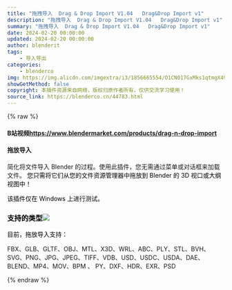 ```yaml
---
title: "拖拽导入  Drag & Drop Import V1.04   Drag&Drop Import v1"
description: "拖拽导入  Drag & Drop Import V1.04   Drag&Drop Import v1"
summary: "拖拽导入  Drag & Drop Import V1.04   Drag&Drop Import v1"
date: 2024-02-20 00:00:00
updated: 2024-02-20 00:00:00
author: blenderit
tags: 
    - 导入导出
categories:
    - blenderco
img: https://img.alicdn.com/imgextra/i3/1856665554/O1CN017GxMks1qtmgX49Duh_!!1856665554.jpg
showGetMethod: false
copyright: 本插件资源来自网络，版权归原作者所有，仅供交流学习使用！
source_link: https://blenderco.cn/44783.html
---
```


{% raw %}
<h4>B站视频<a href="https://www.blendermarket.com/products/drag-n-drop-import">https://www.blendermarket.com/products/drag-n-drop-import</a></h4><h4><b>拖放导入</b></h4><p>简化将文件导入 Blender 的过程。使用此插件，您无需通过菜单或对话框来加载文件。 <span style="color: #000000;">您只需将它们从您的文件资源管理器中拖放到 Blender 的 3D 视口或大纲视图中！</span></p><p><span style="color: #000000;">该插件仅在 Windows 上进行测试。</span></p><h3><span style="color: #000000;">支持的类型</span><img class="note-float-right" src="https://markets-rails.s3.amazonaws.com/cache/a395fa4a09d30ea9309a1f82a9b1b284.gif"></h3><p><span style="color: #000000;">目前，拖放导入支持：</span></p><p>FBX、GLB、GLTF、OBJ、MTL、X3D、WRL、ABC、PLY、STL、BVH、SVG、PNG、JPG、JPEG、TIFF、VDB、USD、USDC、USDA、DAE、BLEND、MP4、MOV、BPM 、 PY、DXF、HDR、EXR、PSD</p>
<div style="display: none">blenderco</div>
{% endraw %}